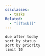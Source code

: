 ```yaml
---
cssclasses:
  - tasks
Related:
  - "[[Task]]"
---
```

```tasks
due after today
sort by status
sort by priority
limit 10
```